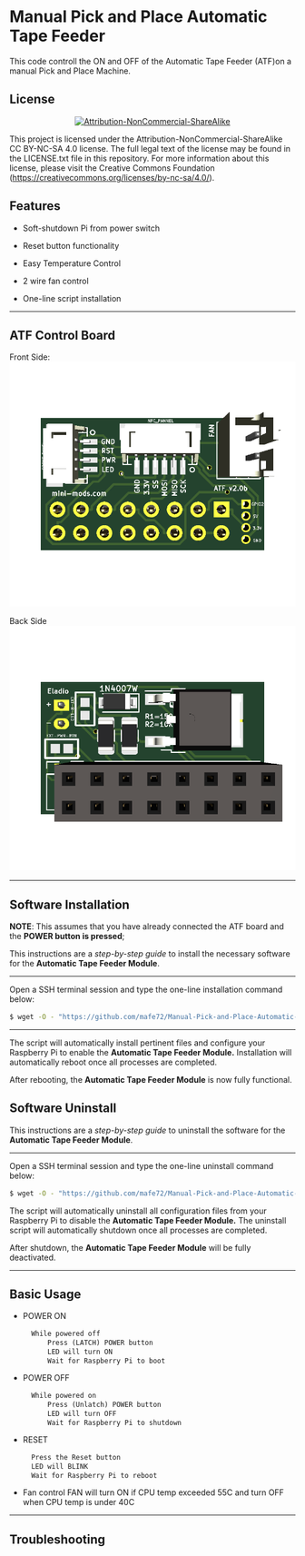 Manual Pick and Place Automatic Tape Feeder
===============================
This code controll the ON and OFF of the Automatic Tape Feeder (ATF)on a manual Pick and Place Machine.


License
-------
<div align="center"><a rel="license" href="https://creativecommons.org/licenses/by-nc-sa/4.0/"><img alt="Attribution-NonCommercial-ShareAlike" style="border-width:0" src="https://i.creativecommons.org/l/by-nc-sa/4.0/88x31.png" /></a><br /></div>

This project is licensed under the Attribution-NonCommercial-ShareAlike CC BY-NC-SA 4.0 license. The full legal text of the license may be found in the LICENSE.txt file in this repository. For more information about this license, please visit 
the Creative Commons Foundation (https://creativecommons.org/licenses/by-nc-sa/4.0/).

Features
--------

* Soft-shutdown Pi from power switch

* Reset button functionality

* Easy Temperature Control

* 2 wire fan control

* One-line script installation

----------

ATF Control Board
--------

Front Side:
![Front Side](pictures/atf_front_bw.png)

Back Side
![Back Side](pictures/atf_back_bw.png)

----------

Software Installation
---------------------

**NOTE**: This assumes that you have already connected the ATF board and the **POWER button is pressed**;

This instructions are a *step-by-step guide* to install the necessary software for the **Automatic Tape Feeder Module**.

----------

Open a SSH terminal session and type the one-line installation command below:
```bash
$ wget -O - "https://github.com/mafe72/Manual-Pick-and-Place-Automatic-Tape-Feeder/raw/master/install.sh" | sudo bash
```
----------
The script will automatically install pertinent files and configure your Raspberry Pi to enable the **Automatic Tape Feeder Module.**
Installation will automatically reboot once all processes are completed.

After rebooting, the **Automatic Tape Feeder Module** is now fully functional.

Software Uninstall
---------------------

This instructions are a *step-by-step guide* to uninstall the software for the **Automatic Tape Feeder Module**.

----------

Open a SSH terminal session and type the one-line uninstall command below:
```bash
$ wget -O - "https://github.com/mafe72/Manual-Pick-and-Place-Automatic-Tape-Feeder/raw/master/uninstall.sh" | sudo bash
```

The script will automatically uninstall all configuration files from your Raspberry Pi to disable the **Automatic Tape Feeder Module.**
The uninstall script will automatically shutdown once all processes are completed.

After shutdown, the **Automatic Tape Feeder Module** will be fully deactivated.

----------
	
Basic Usage
-----------

* POWER ON
			
		While powered off
			Press (LATCH) POWER button
			LED will turn ON
			Wait for Raspberry Pi to boot		
* POWER OFF
		
		While powered on
			Press (Unlatch) POWER button
			LED will turn OFF
			Wait for Raspberry Pi to shutdown	
* RESET

		Press the Reset button
		LED will BLINK
		Wait for Raspberry Pi to reboot
		
* Fan control
		FAN will turn ON if CPU temp exceeded 55C and turn OFF when CPU temp is under 40C

----------
	
Troubleshooting
-----------

